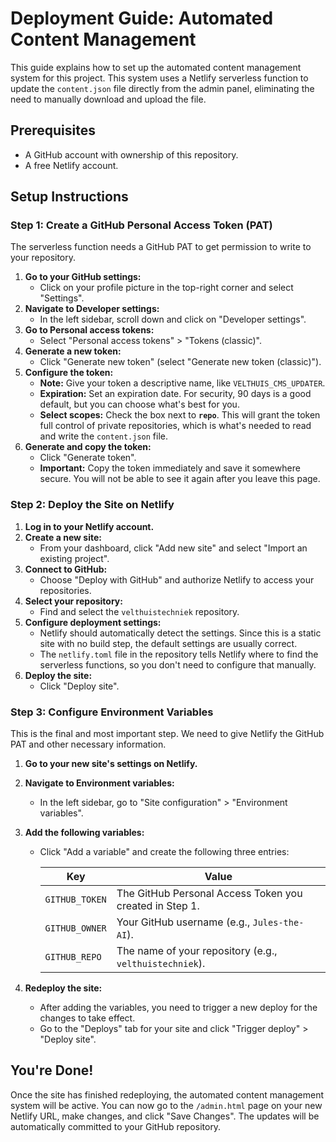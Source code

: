 # Deployment Guide: Automated Content Management

This guide explains how to set up the automated content management system for this project. This system uses a Netlify serverless function to update the `content.json` file directly from the admin panel, eliminating the need to manually download and upload the file.

## Prerequisites

- A GitHub account with ownership of this repository.
- A free Netlify account.

## Setup Instructions

### Step 1: Create a GitHub Personal Access Token (PAT)

The serverless function needs a GitHub PAT to get permission to write to your repository.

1.  **Go to your GitHub settings:**
    *   Click on your profile picture in the top-right corner and select "Settings".
2.  **Navigate to Developer settings:**
    *   In the left sidebar, scroll down and click on "Developer settings".
3.  **Go to Personal access tokens:**
    *   Select "Personal access tokens" > "Tokens (classic)".
4.  **Generate a new token:**
    *   Click "Generate new token" (select "Generate new token (classic)").
5.  **Configure the token:**
    *   **Note:** Give your token a descriptive name, like `VELTHUIS_CMS_UPDATER`.
    *   **Expiration:** Set an expiration date. For security, 90 days is a good default, but you can choose what's best for you.
    *   **Select scopes:** Check the box next to **`repo`**. This will grant the token full control of private repositories, which is what's needed to read and write the `content.json` file.
6.  **Generate and copy the token:**
    *   Click "Generate token".
    *   **Important:** Copy the token immediately and save it somewhere secure. You will not be able to see it again after you leave this page.

### Step 2: Deploy the Site on Netlify

1.  **Log in to your Netlify account.**
2.  **Create a new site:**
    *   From your dashboard, click "Add new site" and select "Import an existing project".
3.  **Connect to GitHub:**
    *   Choose "Deploy with GitHub" and authorize Netlify to access your repositories.
4.  **Select your repository:**
    *   Find and select the `velthuistechniek` repository.
5.  **Configure deployment settings:**
    *   Netlify should automatically detect the settings. Since this is a static site with no build step, the default settings are usually correct.
    *   The `netlify.toml` file in the repository tells Netlify where to find the serverless functions, so you don't need to configure that manually.
6.  **Deploy the site:**
    *   Click "Deploy site".

### Step 3: Configure Environment Variables

This is the final and most important step. We need to give Netlify the GitHub PAT and other necessary information.

1.  **Go to your new site's settings on Netlify.**
2.  **Navigate to Environment variables:**
    *   In the left sidebar, go to "Site configuration" > "Environment variables".
3.  **Add the following variables:**
    *   Click "Add a variable" and create the following three entries:

        | Key             | Value                                                              |
        | --------------- | ------------------------------------------------------------------ |
        | `GITHUB_TOKEN`  | The GitHub Personal Access Token you created in Step 1.            |
        | `GITHUB_OWNER`  | Your GitHub username (e.g., `Jules-the-AI`).                       |
        | `GITHUB_REPO`   | The name of your repository (e.g., `velthuistechniek`).            |

4.  **Redeploy the site:**
    *   After adding the variables, you need to trigger a new deploy for the changes to take effect.
    *   Go to the "Deploys" tab for your site and click "Trigger deploy" > "Deploy site".

## You're Done!

Once the site has finished redeploying, the automated content management system will be active. You can now go to the `/admin.html` page on your new Netlify URL, make changes, and click "Save Changes". The updates will be automatically committed to your GitHub repository.
